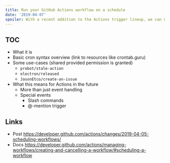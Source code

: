 ```yaml
---
title: Run your GitHub Actions workflow on a schedule
date: '2019-04-07'
spoiler: With a recent addition to the Actions trigger lineup, we can now tell GitHub to run our workflow on a schedule. Let's see how!
---
```


## TOC

* What it is
* Basic cron syntax overview (link to resources like crontab.guru)
* Some use-cases (shared provided permission is granted)
  * `probot/stale-action`
  * `electron/released`
  * `JasonEtco/create-an-issue`
* What this means for Actions in the future
  * More than just event handling
  * Special events
    * Slash commands
    * @-mention trigger

## Links

* Post https://developer.github.com/actions/changes/2019-04-05-scheduling-workflows/
* Docs https://developer.github.com/actions/managing-workflows/creating-and-cancelling-a-workflow/#scheduling-a-workflow
